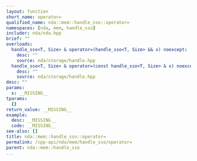 ```yaml
---
layout: function
short_name: operator=
qualified_name: nda::mem::handle_sso::operator=
namespaces: [nda, mem, handle_sso]
includer: nda/nda.hpp
brief: ""
overloads:
  handle_sso<T, Size> & operator=(handle_sso<T, Size> && x) noexcept:
    desc: ""
    source: nda/storage/handle.hpp
  handle_sso<T, Size> & operator=(const handle_sso<T, Size> & x) noexcept:
    desc: ""
    source: nda/storage/handle.hpp
desc: ""
params:
  x: __MISSING__
tparams:
  {}
return_value: __MISSING__
example:
  desc: __MISSING__
  code: __MISSING__
see-also: []
title: nda::mem::handle_sso::operator=
permalink: /cpp-api/nda/mem/handle_sso/operator=
parent: nda::mem::handle_sso
...
```


